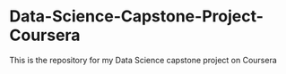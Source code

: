 # Data-Science-Capstone-Project-Coursera
This is the repository for my Data Science capstone project on Coursera

